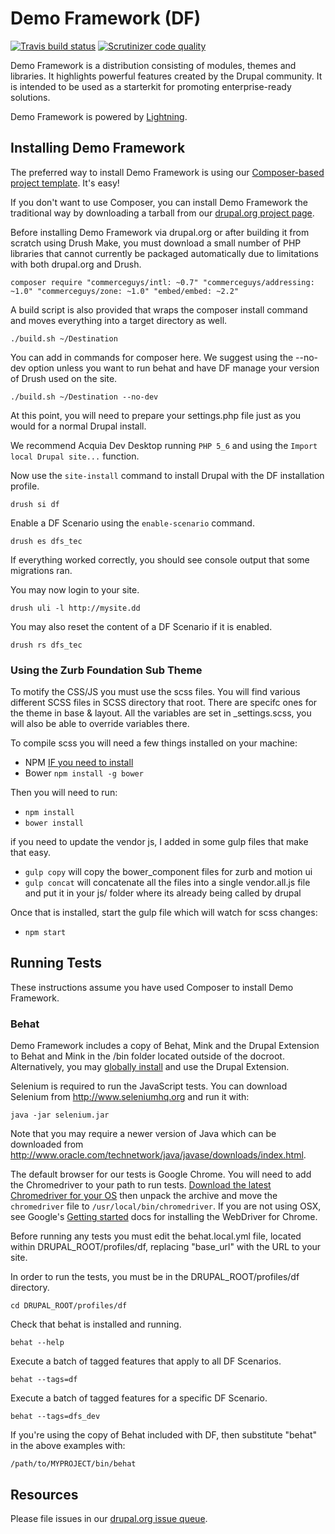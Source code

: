 # Demo Framework (DF)
[![Travis build status](https://img.shields.io/travis/acquia/df/8.x-1.x.svg)](https://travis-ci.org/acquia/df) [![Scrutinizer code quality](https://img.shields.io/scrutinizer/g/acquia/df/8.x-1.x.svg)](https://scrutinizer-ci.com/g/acquia/df)

Demo Framework is a distribution consisting of modules, themes and libraries. It highlights powerful features created by the Drupal community. It is intended to be used as a starterkit for promoting enterprise-ready solutions.

Demo Framework is powered by [Lightning](https://www.drupal.org/project/lightning).

## Installing Demo Framework

The preferred way to install Demo Framework is using our [Composer-based project template][template]. It's easy!

If you don't want to use Composer, you can install Demo Framework the traditional way by downloading a tarball from our [drupal.org project page](https://www.drupal.org/project/df).

Before installing Demo Framework via drupal.org or after building it from scratch using Drush Make, you must download a small number of PHP libraries that cannot currently be packaged automatically due to limitations with both drupal.org and Drush.

  ``composer require "commerceguys/intl: ~0.7" "commerceguys/addressing: ~1.0" "commerceguys/zone: ~1.0" "embed/embed: ~2.2"``

A build script is also provided that wraps the composer install command and moves everything into a target directory as well.

  ``./build.sh ~/Destination``

You can add in commands for composer here. We suggest using the --no-dev option unless you want to run behat and have DF manage your version of Drush used on the site.

  ``./build.sh ~/Destination --no-dev``

At this point, you will need to prepare your settings.php file just as you would for a normal Drupal install.

We recommend Acquia Dev Desktop running ``PHP 5_6`` and using the ``Import local Drupal site...`` function.

Now use the ``site-install`` command to install Drupal with the DF installation profile.

  ``drush si df``

Enable a DF Scenario using the ``enable-scenario`` command.

  ``drush es dfs_tec``

If everything worked correctly, you should see console output that some migrations ran.

You may now login to your site.

  ``drush uli -l http://mysite.dd``

You may also reset the content of a DF Scenario if it is enabled.

  ``drush rs dfs_tec``
  
### Using the Zurb Foundation Sub Theme

To motify the CSS/JS you must use the scss files. You will find various different SCSS files in SCSS directory that root. There are specifc ones for the theme in base & layout. All the variables are set in _settings.scss, you will also be able to override variables there.

To compile scss you will need a few things installed on your machine:
- NPM [IF you need to install](http://blog.npmjs.org/post/85484771375/how-to-install-npm)
- Bower ``npm install -g bower``

Then you will need to run:
- ``npm install``
- ``bower install``

if you need to update the vendor js, I added in some gulp files that make that easy.
- ``gulp copy`` will copy the bower_component files for zurb and motion ui
- ``gulp concat`` will concatenate all the files into a single vendor.all.js file and put it in your js/ folder where its already being called by drupal

Once that is installed, start the gulp file which will watch for scss changes:
- ``npm start``

## Running Tests

These instructions assume you have used Composer to install Demo Framework.

### Behat

Demo Framework includes a copy of Behat, Mink and the Drupal
Extension to Behat and Mink in the /bin folder located outside of the docroot.
Alternatively, you may [globally install](http://behat-drupal-extension.readthedocs.io/en/3.1/globalinstall.html) and use the Drupal Extension.

Selenium is required to run the JavaScript tests. You can download Selenium from
http://www.seleniumhq.org and run it with:

``java -jar selenium.jar``

Note that you may require a newer version of Java which can be downloaded from
http://www.oracle.com/technetwork/java/javase/downloads/index.html.

The default browser for our tests is Google Chrome. You will need to add the Chromedriver to your path to run tests. [Download the latest Chromedriver for your OS](https://sites.google.com/a/chromium.org/chromedriver/downloads) then unpack the archive and move the ``chromedriver`` file to ``/usr/local/bin/chromedriver``. If you are not using OSX, see Google's [Getting started](https://sites.google.com/a/chromium.org/chromedriver/getting-started) docs for installing the WebDriver for Chrome.

Before running any tests you must edit the behat.local.yml file, located within
DRUPAL_ROOT/profiles/df, replacing "base_url" with the URL to your site.

In order to run the tests, you must be in the DRUPAL_ROOT/profiles/df directory.

  ``cd DRUPAL_ROOT/profiles/df``

Check that behat is installed and running.

  ``behat --help``

Execute a batch of tagged features that apply to all DF Scenarios.

  ``behat --tags=df``

Execute a batch of tagged features for a specific DF Scenario.

  ``behat --tags=dfs_dev``

If you're using the copy of Behat included with DF, then substitute "behat" in
the above examples with:

``/path/to/MYPROJECT/bin/behat``

## Resources

Please file issues in our [drupal.org issue queue][issue_queue].

[issue_queue]: https://www.drupal.org/project/issues/df "Demo Framework Issue Queue"
[template]: https://github.com/acquia/df-project "Composer-based project template"
[d.o_semver]: https://www.drupal.org/node/1612910
[df_composer_project]: https://github.com/acquia/df-project
